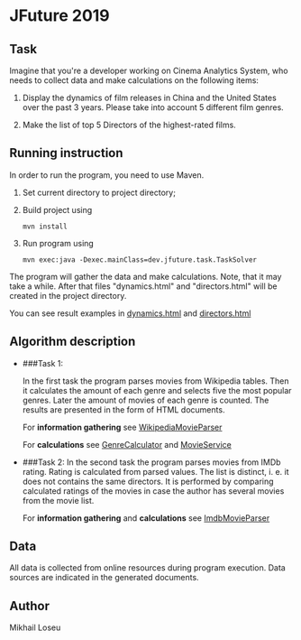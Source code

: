 # JFuture 2019

## Task
Imagine that you're a developer working on Cinema Analytics System, who needs to collect data and make calculations on the following items:

1. Display the dynamics of film releases in China and the United States over the past 3 years. Please take into account 5 different film genres.

2. Make the list of top 5 Directors of the highest-rated films.

## Running instruction
In order to run the program, you need to use Maven.

1. Set current directory to project directory;

2. Build project using

    ```
    mvn install
    ```

2. Run program using 

    ```
    mvn exec:java -Dexec.mainClass=dev.jfuture.task.TaskSolver
    ```

The program will gather the data and make calculations. Note, that it may take a while.
After that files "dynamics.html" and "directors.html" will be created in the project directory. 

You can see result examples in [dynamics.html](dynamics.html) and [directors.html](directors.html)

## Algorithm description
* ###Task 1:

    In the first task the program parses movies from Wikipedia tables.
    Then it calculates the amount of each genre and selects five the most popular genres.
    Later the amount of movies of each genre is counted. The results are presented in the form of HTML documents.
    
    For **information gathering** see [WikipediaMovieParser](src/main/java/dev/jfuture/task/parser/wikipedia/WikipediaMovieParser.java)
    
    For **calculations** see [GenreCalculator](src/main/java/dev/jfuture/task/calculator/GenreCalculator.java) and
    [MovieService](src/main/java/dev/jfuture/task/service/MovieService.java)
    
* ###Task 2:
    In the second task the program parses movies from IMDb rating.
    Rating is calculated from parsed values.
    The list is distinct, i. e. it does not contains the same directors.
    It is performed by comparing calculated ratings of the movies
    in case the author has several movies from the movie list.
    
    For **information gathering** and **calculations** see [ImdbMovieParser](src/main/java/dev/jfuture/task/parser/imdb/ImdbMovieParser.java)
## Data
All data is collected from online resources during program execution. 
Data sources are indicated in the generated documents.

## Author
Mikhail Loseu